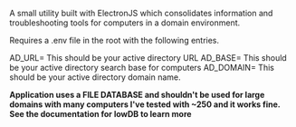 A small utility built with ElectronJS which consolidates information and troubleshooting tools
for computers in a domain environment. 

Requires a .env file in the root with the following entries.

AD_URL= This should be your active directory URL
AD_BASE= This should be your active directory search base for computers
AD_DOMAIN= This should be your active directory domain name. 

**Application uses a FILE DATABASE and shouldn't be used for large domains with many computers
I've tested with ~250 and it works fine. See the documentation for lowDB to learn more**